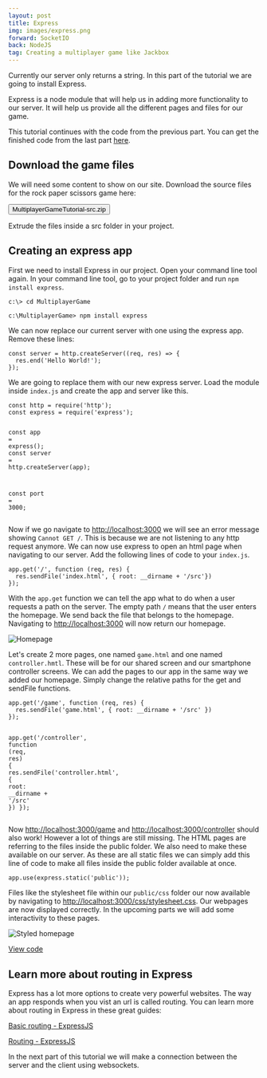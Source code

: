 ```yaml
---
layout: post
title: Express
img: images/express.png
forward: SocketIO
back: NodeJS
tag: Creating a multiplayer game like Jackbox
---
```


Currently our server only returns a string. In this part of the tutorial we are going to install Express. 

Express is a node module that will help us in adding more functionality to our server. It will help us provide all the different pages and files for our game.

This tutorial continues with the code from the previous part. You can get the finished code from the last part [here](https://github.com/RubenBimmel/MultiplayerGameTutorial/tree/master/01-NodeJS).

## Download the game files

We will need some content to show on our site. Download the source files for the rock paper scissors game here: 

<form method="get" action="../downloads/MultiplayerGameTutorial-src.zip">
  <button type="submit" class="btn"><i class="fa fa-download"></i>MultiplayerGameTutorial-src.zip</button>
</form>

Extrude the files inside a src folder in your project. 

## Creating an express app
First we need to install Express in our project. Open your command line tool again. In your command line tool, go to your project folder and run `npm install express`.

```
c:\> cd MultiplayerGame

c:\MultiplayerGame> npm install express
```

We can now replace our current server with one using the express app. Remove these lines:

<div class="language-js highlighter-rouge"><div class="highlight"><pre class="highlight"><code><span class="old"><span class="kd">const</span> <span class="nx">server</span> <span class="o">=</span> <span class="nx">http</span><span class="p">.</span><span class="nx">createServer</span><span class="p">((</span><span class="nx">req</span><span class="p">,</span> <span class="nx">res</span><span class="p">)</span> <span class="o">=&gt;</span> <span class="p">{</span>
  <span class="nx">res</span><span class="p">.</span><span class="nx">end</span><span class="p">(</span><span class="dl">'</span><span class="s1">Hello World!</span><span class="dl">'</span><span class="p">);</span>
<span class="p">});</span></span>
</code></pre></div></div>

We are going to replace them with our new express server. Load the module inside `index.js` and create the app and server like this.

<div class="language-js highlighter-rouge"><div class="highlight"><pre class="highlight"><code><span class="kd">const</span> <span class="nx">http</span> <span class="o">=</span> <span class="nx">require</span><span class="p">(</span><span class="dl">'</span><span class="s1">http</span><span class="dl">'</span><span class="p">);</span>
<span class="new"><span class="kd">const</span> <span class="nx">express</span> <span class="o">=</span> <span class="nx">require</span><span class="p">(</span><span class="dl">'</span><span class="s1">express</span><span class="dl">'</span><span class="p">);</span>

<span class="kd">const</span> <span class="nx">app</span> <span class="o">=</span> <span class="nx">express</span><span class="p">();</span>
<span class="kd">const</span> <span class="nx">server</span> <span class="o">=</span> <span class="nx">http</span><span class="p">.</span><span class="nx">createServer</span><span class="p">(</span><span class="nx">app</span><span class="p">);</span></span>

<span class="kd">const</span> <span class="nx">port</span> <span class="o">=</span> <span class="mi">3000</span><span class="p">;</span>
</code></pre></div></div>

Now if we go navigate to <a href="http://localhost:3000" target="_blank">http://localhost:3000</a> we will see an error message showing `Cannot GET /`. This is because we are not listening to any http request anymore. We can now use express to open an html page when navigating to our server. Add the following lines of code to your `index.js`.

<div class="language-js highlighter-rouge"><div class="highlight"><pre class="highlight"><code><span class="new"><span class="nx">app</span><span class="p">.</span><span class="kd">get</span><span class="p">(</span><span class="dl">'</span><span class="s1">/</span><span class="dl">'</span><span class="p">,</span> <span class="kd">function</span> <span class="p">(</span><span class="nx">req</span><span class="p">,</span> <span class="nx">res</span><span class="p">)</span> <span class="p">{</span>
  <span class="nx">res</span><span class="p">.</span><span class="nx">sendFile</span><span class="p">(</span><span class="dl">'</span><span class="s1">index.html</span><span class="dl">'</span><span class="p">,</span> <span class="p">{</span> <span class="na">root</span><span class="p">:</span> <span class="nx">__dirname</span> <span class="o">+</span> <span class="dl">'</span><span class="s1">/src</span><span class="dl">'</span><span class="p">})</span>
<span class="p">});</span></span>
</code></pre></div></div>

With the `app.get` function we can tell the app what to do when a user requests a path on the server. The empty path `/` means that the user enters the homepage. We send back the file that belongs to the homepage. Navigating to <a href="http://localhost:3000" target="_blank">http://localhost:3000</a> will now return our homepage.

![Homepage]({{site.baseurl}}/images/home.png)

Let's create 2 more pages, one named `game.html` and one named `controller.hmtl`. These will be for our shared screen and our smartphone controller screens. We can add the pages to our app in the same way we added our homepage. Simply change the relative paths for the get and sendFile functions.

<div class="language-js highlighter-rouge"><div class="highlight"><pre class="highlight"><code><span class="new"><span class="nx">app</span><span class="p">.</span><span class="kd">get</span><span class="p">(</span><span class="dl">'</span><span class="s1">/game</span><span class="dl">'</span><span class="p">,</span> <span class="kd">function</span> <span class="p">(</span><span class="nx">req</span><span class="p">,</span> <span class="nx">res</span><span class="p">)</span> <span class="p">{</span>
  <span class="nx">res</span><span class="p">.</span><span class="nx">sendFile</span><span class="p">(</span><span class="dl">'</span><span class="s1">game.html</span><span class="dl">'</span><span class="p">,</span> <span class="p">{</span> <span class="na">root</span><span class="p">:</span> <span class="nx">__dirname</span> <span class="o">+</span> <span class="dl">'</span><span class="s1">/src</span><span class="dl">'</span> <span class="p">})</span>
<span class="p">});</span>

<span class="nx">app</span><span class="p">.</span><span class="kd">get</span><span class="p">(</span><span class="dl">'</span><span class="s1">/controller</span><span class="dl">'</span><span class="p">,</span> <span class="kd">function</span> <span class="p">(</span><span class="nx">req</span><span class="p">,</span> <span class="nx">res</span><span class="p">)</span> <span class="p">{</span>
  <span class="nx">res</span><span class="p">.</span><span class="nx">sendFile</span><span class="p">(</span><span class="dl">'</span><span class="s1">controller.html</span><span class="dl">'</span><span class="p">,</span> <span class="p">{</span> <span class="na">root</span><span class="p">:</span> <span class="nx">__dirname</span> <span class="o">+</span> <span class="dl">'</span><span class="s1">/src</span><span class="dl">'</span> <span class="p">})</span>
<span class="p">});</span></span>
</code></pre></div></div>

Now <a href="http://localhost:3000/game" target="_blank">http://localhost:3000/game</a> and <a href="http://localhost:3000/controller" target="_blank">http://localhost:3000/controller</a> should also work! However a lot of things are still missing. The HTML pages are referring to the files inside the public folder. We also need to make these available on our server. As these are all static files we can simply add this line of code to make all files inside the public folder available at once.

<div class="language-js highlighter-rouge"><div class="highlight"><pre class="highlight"><code><span class="new"><span class="nx">app</span><span class="p">.</span><span class="nx">use</span><span class="p">(</span><span class="nx">express</span><span class="p">.</span><span class="kd">static</span><span class="p">(</span><span class="dl">'</span><span class="s1">public</span><span class="dl">'</span><span class="p">));</span></span>
</code></pre></div></div>

Files like the stylesheet file within our `public/css` folder our now available by navigating to <a href="http://localhost:3000/css/stylesheet.css" target="_blank">http://localhost:3000/css/stylesheet.css</a>. Our webpages are now displayed correctly. In the upcoming parts we will add some interactivity to these pages.

![Styled homepage]({{site.baseurl}}/images/home-styled.png)

[View code](https://github.com/RubenBimmel/MultiplayerGameTutorial/tree/master/02-Express)

## Learn more about routing in Express

Express has a lot more options to create very powerful websites. The way an app responds when you vist an url is called routing. You can learn more about routing in Express in these great guides: 

[Basic routing - ExpressJS](https://expressjs.com/en/starter/basic-routing.html)

[Routing - ExpressJS](https://expressjs.com/en/guide/routing.html)

In the next part of this tutorial we will make a connection between the server and the client using websockets.